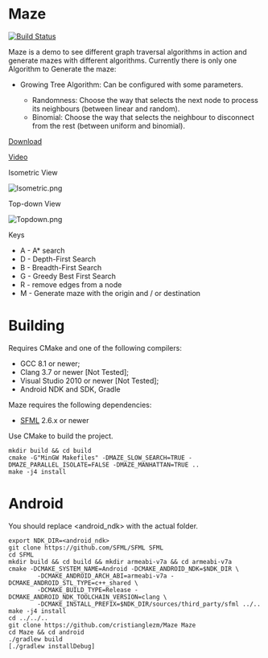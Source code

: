 # Maze #

[![Build Status](https://github.com/cristianglezm/Maze/actions/workflows/ci.yml/badge.svg)](https://github.com/cristianglezm/Maze/actions/workflows/ci.yml)

Maze is a demo to see different graph traversal algorithms in action and generate mazes with different algorithms.
Currently there is only one Algorithm to Generate the maze:

* Growing Tree Algorithm: Can be configured with some parameters.

	* Randomness: Choose the way that selects the next node to process its neighbours (between linear and random). 
	* Binomial: Choose the way that selects the neighbour to disconnect from the rest (between uniform and binomial).

[Download](https://bitbucket.org/cristian_glez_m/maze/downloads)

[Video](http://youtu.be/tLzJpE0kRS4)

Isometric View

![Isometric.png](https://bitbucket.org/repo/qoqboX/images/141456758-Isometric.png)

Top-down View

![Topdown.png](https://bitbucket.org/repo/qoqboX/images/3667644295-Topdown.png)

Keys

* A - A* search
* D - Depth-First Search
* B - Breadth-First Search
* G - Greedy Best First Search
* R - remove edges from a node
* M - Generate maze with the origin and / or destination

Building
===

Requires CMake and one of the following compilers:

* GCC 8.1 or newer;
* Clang 3.7 or newer [Not Tested];
* Visual Studio 2010 or newer [Not Tested];
* Android NDK and SDK, Gradle

Maze requires the following dependencies:

* [SFML](http://sfml-dev.org) 2.6.x or newer

Use CMake to build the project.

```
mkdir build && cd build
cmake -G"MinGW Makefiles" -DMAZE_SLOW_SEARCH=TRUE -DMAZE_PARALLEL_ISOLATE=FALSE -DMAZE_MANHATTAN=TRUE ..
make -j4 install
```
Android
===

You should replace <android_ndk> with the actual folder.

```
export NDK_DIR=<android_ndk>
git clone https://github.com/SFML/SFML SFML
cd SFML
mkdir build && cd build && mkdir armeabi-v7a && cd armeabi-v7a
cmake -DCMAKE_SYSTEM_NAME=Android -DCMAKE_ANDROID_NDK=$NDK_DIR \
        -DCMAKE_ANDROID_ARCH_ABI=armeabi-v7a -DCMAKE_ANDROID_STL_TYPE=c++_shared \ 
        -DCMAKE_BUILD_TYPE=Release -DCMAKE_ANDROID_NDK_TOOLCHAIN_VERSION=clang \ 
        -DCMAKE_INSTALL_PREFIX=$NDK_DIR/sources/third_party/sfml ../..
make -j4 install
cd ../../..
git clone https://github.com/cristianglezm/Maze Maze
cd Maze && cd android
./gradlew build
[./gradlew installDebug]

```
